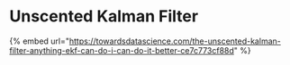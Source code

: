 # Unscented Kalman Filter

{% embed url="https://towardsdatascience.com/the-unscented-kalman-filter-anything-ekf-can-do-i-can-do-it-better-ce7c773cf88d" %}
